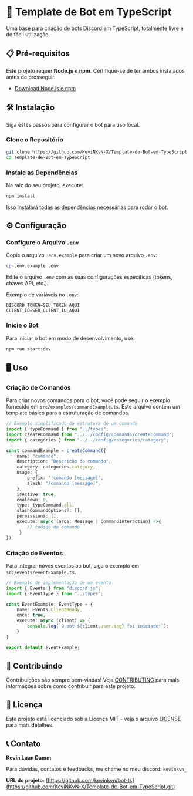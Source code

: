 # 🤖 Template de Bot em TypeScript

Uma base para criação de bots Discord em TypeScript, totalmente livre e de fácil utilização.

## 📋 Pré-requisitos

Este projeto requer **Node.js** e **npm**. Certifique-se de ter ambos instalados antes de prosseguir.

- [Download Node.js e npm](https://nodejs.org/)

## 🛠 Instalação

Siga estes passos para configurar o bot para uso local.

### Clone o Repositório

```bash
git clone https://github.com/KeviNKvN-X/Template-de-Bot-em-TypeScript
cd Template-de-Bot-em-TypeScript
```

### Instale as Dependências

Na raiz do seu projeto, execute:

```bash
npm install
```

Isso instalará todas as dependências necessárias para rodar o bot.

## ⚙️ Configuração

### Configure o Arquivo `.env`

Copie o arquivo `.env.example` para criar um novo arquivo `.env`:

```bash
cp .env.example .env
```

Edite o arquivo `.env` com as suas configurações específicas (tokens, chaves API, etc.).

Exemplo de variáveis no `.env`:

```plaintext
DISCORD_TOKEN=SEU_TOKEN_AQUI
CLIENT_ID=SEU_CLIENT_ID_AQUI
```

### Inicie o Bot

Para iniciar o bot em modo de desenvolvimento, use:

```bash
npm run start:dev
```

## 🖥 Uso

### Criação de Comandos

Para criar novos comandos para o bot, você pode seguir o exemplo fornecido em `src/examples/commandExample.ts`. Este arquivo contém um template básico para a estruturação de comandos.

```typescript
// Exemplo simplificado da estrutura de um comando
import { typeCommand } from "../types";
import createCommand from "../../config/commands/createCommand";
import { categories } from "../../config/categories/category";

const commandExample = createCommand({
    name: "comando",
    description: "Descricão do comando",
    category: categories.category,
    usage: {
        prefix: "!comando [message]",
        slash: "/comando [message]",
    },
    isActive: true,
    cooldown: 0,
    type: typeCommand.all,
    slashCommandOptions?: [],
    permissions: [],
    execute: async (args: Message | CommandInteraction) =>{
        // codigo do comando
     }
})
```

### Criação de Eventos

Para integrar novos eventos ao bot, siga o exemplo em `src/events/eventExample.ts`.

```typescript
// Exemplo de implementação de um evento
import { Events } from "discord.js";
import { EventType } from "../types";

const EventExample: EventType = {
    name: Events.ClientReady,
    once: true,
    execute: async (client) => {
        console.log(`O bot ${client.user.tag} foi iniciado!`);
    }
}

export default EventExample;
```

## 🤝 Contribuindo

Contribuições são sempre bem-vindas! Veja [CONTRIBUTING](CONTRIBUTING.md) para mais informações sobre como contribuir para este projeto.

## 📄 Licença

Este projeto está licenciado sob a Licença MIT - veja o arquivo [LICENSE](LICENSE.md) para mais detalhes.

## 📞 Contato

**Kevin Luan Damm**

Para dúvidas, contatos e feedbacks, me chame no meu discord: `kevinkvn_`

**URL do projeto:** [https://github.com/kevinkvn/bot-ts](https://github.com/KeviNKvN-X/Template-de-Bot-em-TypeScript.git)
